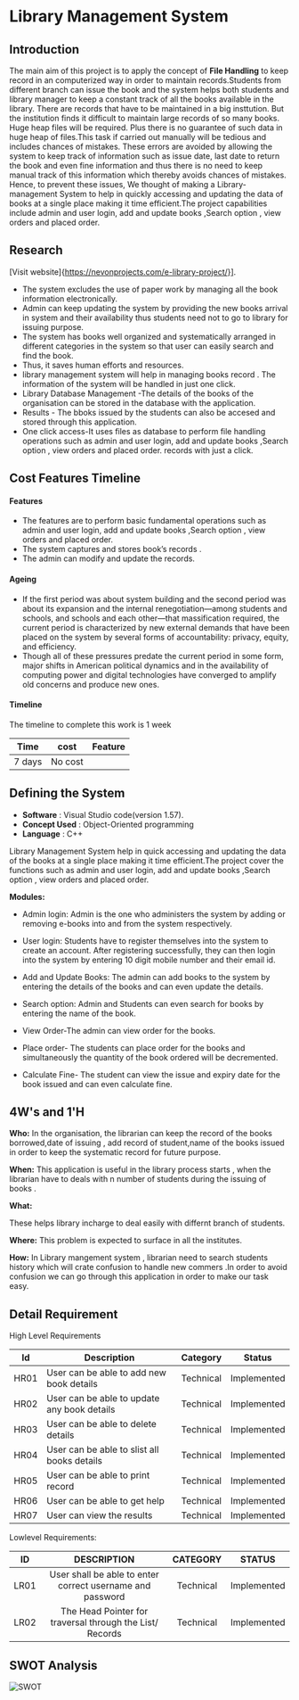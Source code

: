 # **Library Management System**

## Introduction 
The main aim  of this project is to apply the concept of  **File Handling** to keep record   in an computerized way in order to maintain records.Students from different branch can issue the book and the system helps both students and library manager to keep a constant track of all the books available in the library. There are records that have to be maintained in a big insttution. But the institution finds it difficult to maintain large records of so many books. Huge heap files will be required. Plus there is no guarantee of such data in huge heap of files.This task if carried out manually will be tedious and includes chances of mistakes. These errors are avoided by allowing the system to keep track of information such as issue date, last date to return the book and even fine information and thus there is no need to keep manual track of this information which thereby avoids chances of mistakes.
Hence, to prevent these issues, We thought of making a Library-management  System to help in quickly accessing and updating the data of books at a single place making it time efficient.The project capabilities include admin and user login, add and update books ,Search option , view orders and placed order.

## Research 
[Visit website]{https://nevonprojects.com/e-library-project/}].

* The system excludes the use of paper work by managing all the book information electronically.
* Admin can keep updating the system by providing the new books arrival in system and their availability thus students need not to go to library for issuing purpose.
* The system has books well organized and systematically arranged in different categories in the system so that user can easily search and find the book.
* Thus, it saves human efforts and resources. 
* library management system will help in managing books record . The information of the system will be handled in just one click.
* Library Database Management -The details of the books of the organisation can be stored in the database with the application.
* Results - The bboks issued  by  the students can also be accesed and stored through this application.
* One click access-It uses files as database to perform file handling operations such as admin and user login, add and update books ,Search option , view orders and placed order. records with just a click.

## Cost Features Timeline

#### **Features**
* The features are to perform basic fundamental operations such as admin and user login, add and update books ,Search option , view orders and placed order.
* The system captures and stores book’s records . 
* The admin can modify and update the records.
#### **Ageing**
* If the first period was about system building and the second period was about its expansion and the internal renegotiation—among students and schools, and schools and each other—that massification required, the current period is characterized by new external demands that have been placed on the system by several forms of accountability: privacy, equity, and efficiency. 
* Though all of these pressures predate the current period in some form, major shifts in American political dynamics and in the availability of computing power and digital technologies have converged to amplify old concerns and produce new ones.


#### **Timeline**
The timeline to complete this work is 1 week


  
  | Time | cost | Feature |
  |------| -----|---------|
  | 7 days   |  No cost    |         |
  
  
  ## Defining the System

* **Software** :   Visual Studio code(version 1.57).
*  **Concept Used** : Object-Oriented programming
*  **Language** : C++ 


Library Management System  help in quick accessing and updating the data of the books at a single place making it time efficient.The project cover the functions such as admin and user login, add and update books ,Search option , view orders and placed order.

**Modules:**

* Admin login: Admin is the one who administers the system by adding or removing e-books into and from the system respectively.

* User login: Students have to register themselves into the system to create an account. After registering successfully, they can then login into the system by entering 10 digit mobile number and their email id.

* Add and Update Books: The admin can add books to the system by entering the details of the books and can even update the details.

* Search option: Admin and Students can even search for books by entering the name of the book.

* View Order-The admin can view order for the books.

* Place order- The students can place order for the books and simultaneously the quantity of the book ordered will be decremented.

* Calculate Fine- The student can view the issue and expiry date for the book issued and can even calculate fine.

## **4W's and 1'H**

**Who:** 
In the organisation, the librarian can keep the record of the books borrowed,date of issuing , add record of student,name of the books issued in order to keep the systematic record for future purpose.
 
**When:**
This application is useful in the library process starts , when the librarian have to deals with n number of students during the issuing of books .


**What:**

   These  helps library incharge to deal  easily with differnt branch of students.
   
**Where:**
   This problem is expected to surface in all the institutes.

**How:**
   In Library mangement system , librarian need to search  students history which will crate confusion to handle new commers .In order to avoid confusion we can go through this application in order to make our task easy.


## **Detail Requirement**

High Level Requirements

|  Id  |            Description             | Category  | Status      |
| ---- | ---------------------------------- | --------  | ----------- |
| HR01 | User can be able to add new book details  | Technical | Implemented |
| HR02 | User can be able to update any book details| Technical | Implemented |
| HR03 | User can be able to delete details | Technical | Implemented |
| HR04 | User can be able to slist all books details | Technical | Implemented |
| HR05 | User can be able to print record | Technical | Implemented |
| HR06 | User can be able to get help     | Technical |Implemented    |
| HR07 | User can view the results    | Technical |Implemented|

Lowlevel Requirements:
 
   |  ID   |     DESCRIPTION                     |   CATEGORY  |  STATUS      |       
  |:-----:|:-----------------------------------:|:-----------:|:------------:|
  |LR01  |User shall be able to enter correct username and password| Technical   |Implemented|
  |LR02  |The Head Pointer for traversal through the List/ Records  | Technical |Implemented|
  
  
## **SWOT Analysis**

![SWOT](![image](https://user-images.githubusercontent.com/61508935/131898682-4f742c6c-39be-422a-b009-f1ea94201d38.png)
)


  

